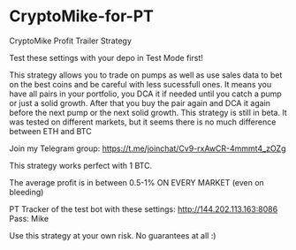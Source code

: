 # CryptoMike-for-PT
CryptoMike Profit Trailer Strategy

Test these settings with your depo in Test Mode first!

This strategy allows you to trade on pumps as well as use sales data to bet on the best coins and be careful with less sucessfull ones.
It means you have all pairs in your portfolio, you DCA it if needed until you catch a pump or just a solid growth.
After that you buy the pair again and DCA it again before the next pump or the next solid growth.
This strategy is still in beta. It was tested on different markets, but it seems there is no much difference between ETH and BTC

Join my Telegram group: https://t.me/joinchat/Cv9-rxAwCR-4mmmt4_zOZg 

This strategy works perfect with 1 BTC.

The average profit is in between 0.5-1% ON EVERY MARKET (even on bleeding)

PT Tracker of the test bot with these settings: http://144.202.113.163:8086
Pass: Mike

Use this strategy at your own risk. No guarantees at all :)
